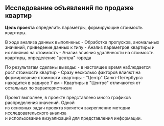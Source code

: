 ## Исследование объявлений по продаже квартир

**Цель проекта** определить параметры, формирующие стоимость квартиры.  

В ходе анализа данных выполнены:
	- Обработка пропусков, аномальных значений, приведение данных к типу
	- Анализ параметров квартиры и их влияния на стоимость
	- Анализ влияния удалённости на стоимость квартиры, определение "центра" города

По результатам сделаны выводы:
	- в настоящее время наблюдается рост стоимости квартир
	- Сразу несколько факторов влияют на формирование стоимости квартиры
	- "Центр" Санкт-Петербурга находится в радиусе 7 км
	- Квартиры в "Центре" отличаются от остальных по характеристикам

Проект выполнен, в проекте представлено много графиков распределения значений. Одной  
из основных задач проекта является закрепление методик исследовательского анализа  
и использование визуализаций для представления информации.
 
